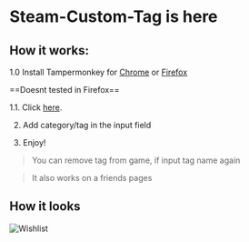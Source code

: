 # Steam-Custom-Tag is here

## How it works:
1.0 Install Tampermonkey for [Chrome](https://chrome.google.com/webstore/detail/tampermonkey/dhdgffkkebhmkfjojejmpbldmpobfkfo) or [Firefox](https://addons.mozilla.org/ru/firefox/addon/greasemonkey/)

==Doesnt tested in Firefox==

1.1. Click [here](https://github.com/Rexedead/Steam-Custom-Tag/raw/master/SteamCustomTag.user.js).

2. Add category/tag in the input field

3. Enjoy!

> You can remove tag from game, if input tag name again

> It also works on a friends pages

## How it looks

![Wishlist](https://i.imgur.com/hXcIJ8r.png)
